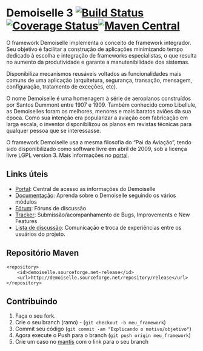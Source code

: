 Demoiselle 3 [![Build Status](https://travis-ci.org/demoiselle/framework.svg?branch=3.0.0-SNAPSHOT)](https://travis-ci.org/demoiselle/framework) [![Coverage Status](https://coveralls.io/repos/github/demoiselle/framework/badge.svg?branch=branch=3.0.0-SNAPSHOT)](https://coveralls.io/github/demoiselle/framework?branch=branch=3.0.0-SNAPSHOT)[![Maven Central](https://maven-badges.herokuapp.com/maven-central/org.demoiselle.jee/org.demoiselle.jee/badge.svg?style=flat-square)](https://maven-badges.herokuapp.com/maven-central/org.demoiselle.jee/org.demoiselle.jee/)
=============

O framework Demoiselle implementa o conceito de framework integrador.
Seu objetivo é facilitar a construção de aplicações minimizando tempo
dedicado à escolha e integração de frameworks especialistas, o que
resulta no aumento da produtividade e garante a manutenibilidade dos sistemas.

Disponibiliza mecanismos reusáveis voltados as funcionalidades mais
comuns de uma aplicação (arquitetura, segurança, transação, mensagem,
configuração, tratamento de exceções, etc).

O nome Demoiselle é uma homenagem à série de aeroplanos construídos
por Santos Dummont entre 1907 e 1909. Também conhecido como Libellule,
as Demoiselles foram os melhores, menores e mais baratos aviões da sua
época. Como sua intenção era popularizar a aviação com fabricação em larga
escala, o inventor disponibilizou os planos em revistas técnicas para
qualquer pessoa que se interessasse.

O framework Demoiselle usa a mesma filosofia do “Pai da Aviação”,
tendo sido disponibilizado como software livre em abril de 2009, sob a
licença livre LGPL version 3. Mais informações no [portal](www.frameworkdemoiselle.gov.br).


Links úteis
-----------

* [Portal](http://frameworkdemoiselle.gov.br): Central de acesso as informações do Demoiselle
* [Documentação](http://demoiselle.sf.net/docs): Aprenda sobre o Demoiselle seguindo os vários módulos
* [Fórum](http://forum.frameworkdemoiselle.gov.br): Fóruns de discussão
* [Tracker](http://tracker.frameworkdemoiselle.gov.br): Submissão/acompanhamento de Bugs, Improvements e New Features
* [Lista de discussão](https://lists.sourceforge.net/lists/listinfo/demoiselle-users): Comunicação e troca de experiências entre os usuários do projeto.


Repositório Maven
-----------

    <repository>
        <id>demoiselle.sourceforge.net-release</id>
        <url>http://demoiselle.sourceforge.net/repository/release</url>
    </repository>


Contribuindo
------------

1. Faça o seu fork.
2. Crie o seu branch (ramo) - (`git checkout -b meu_framework`)
3. Commit seu código (`git commit -am "Explicando o motivo/objetivo"`)
4. Agora execute o Push para o branch (`git push origin meu_framework`)
5. Crie um caso no [mantis][1] com o link para o seu branch


[1]: http://tracker.frameworkdemoiselle.gov.br
